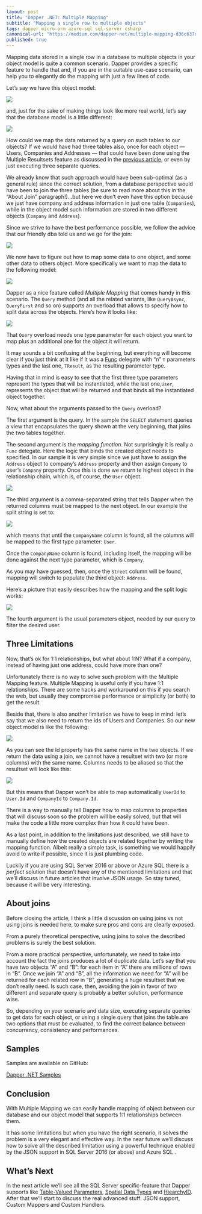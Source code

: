 ```yaml
---
layout: post
title: "Dapper .NET: Multiple Mapping"
subtitle: "Mapping a single row to multiple objects"
tags: dapper micro-orm azure-sql sql-server csharp
canonical-url: "https://medium.com/dapper-net/multiple-mapping-d36c637d14fa"
published: true
---
```


Mapping data stored in a single row in a database to multiple objects in your object model is quite a common scenario. Dapper provides a specific feature to handle that and, if you are in the suitable use-case scenario, can help you to elegantly do the mapping with just a few lines of code.

Let’s say we have this object model:

![](/public/images/2017-12-18/image-01.png)

and, just for the sake of making things look like more real world, let’s say that the database model is a little different:

![](/public/images/2017-12-18/image-02.png)

How could we map the data returned by a query on such tables to our objects? If we would have had three tables also, once for each object — Users, Companies and Addresses — that could have been done using the Multiple Resultsets feature as discussed in the [previous article](/2017/12/11/handling-multiple-resultsets), or even by just executing three separate queries.

We already know that such approach would have been sub-optimal (as a general rule) since the correct solution, from a database perspective would have been to join the three tables (be sure to read more about this in the “About Join” paragraph!)…but here we don’t even have this option because we just have company and address information in just one table (`Companies`), while in the object model such information are stored in two different objects (`Company` and `Address`).

Since we strive to have the best performance possible, we follow the advice that our friendly dba told us and we go for the join:

![](/public/images/2017-12-18/image-03.png)

We now have to figure out how to map some data to one object, and some other data to others object. More specifically we want to map the data to the following model:

![](/public/images/2017-12-18/image-04.png)

Dapper as a nice feature called *Multiple Mapping* that comes handy in this scenario. The `Query` method (and all the related variants, like `QueryAsync`, `QueryFirst` and so on) supports an overload that allows to specify how to split data across the objects. Here’s how it looks like:

![](/public/images/2017-12-18/image-05.png)

That `Query` overload needs one type parameter for each object you want to map plus an additional one for the object it will return.

It may sounds a bit confusing at the beginning, but everything will become clear if you just think at it like if it was a [Func](https://docs.microsoft.com/en-us/dotnet/api/system.func-4?view=netframework-4.7.1) delegate with “n” `T` parameters types and the last one, `TResult`, as the resulting parameter type.

Having that in mind is easy to see that the first three type parameters represent the types that will be instantiated, while the last one,`User`, represents the object that will be returned and that binds all the instantiated object together.

Now, what about the arguments passed to the `Query` overload?

The first argument is the query. In the sample the `SELECT` statement queries a view that encapsulates the query shown at the very beginning, that joins the two tables together.

The second argument is the *mapping function*. Not surprisingly it is really a `Func` delegate. Here the logic that binds the created object needs to specified. In our sample it is very simple since we just have to assign the `Address` object to company’s `Address` property and then assign `Company` to user’s `Company` property. Once this is done we return te highest object in the relationship chain, which is, of course, the `User` object.

![](/public/images/2017-12-18/image-06.png)

The third argument is a comma-separated string that tells Dapper when the returned columns must be mapped to the next object. In our example the split string is set to:

![](/public/images/2017-12-18/image-07.png)

which means that until the `CompanyName` column is found, all the columns will be mapped to the first type parameter: `User`.

Once the `CompanyName` column is found, including itself, the mapping will be done against the next type parameter, which is `Company`.

As you may have guessed, then, once the `Street` column will be found, mapping will switch to populate the third object: `Address`.

Here’s a picture that easily describes how the mapping and the split logic works:

![](/public/images/2017-12-18/image-08.png)

The fourth argument is the usual parameters object, needed by our query to filter the desired user.

## Three Limitations

Now, that’s ok for 1:1 relationships, but what about 1:N? What if a company, instead of having just one address, could have more than one?

Unfortunately there is no way to solve such problem with the Multiple Mapping feature. Multiple Mapping is useful only if you have 1:1 relationships. There are some hacks and workaround on this if you search the web, but usually they compromise performance or simplicity (or both) to get the result.

Beside that, there is also another limitation we have to keep in mind: let’s say that we also need to return the ids of Users and Companies. So our new object model is like the following:

![](/public/images/2017-12-18/image-09.png)

As you can see the Id property has the same name in the two objects. If we return the data using a join, we cannot have a resultset with two (or more columns) with the same name. Columns needs to be aliased so that the resultset will look like this:

![](/public/images/2017-12-18/image-10.png)

But this means that Dapper won’t be able to map automatically `UserId` to `User.Id` and `CompanyId` to `Company.Id`.

There is a way to manually tell Dapper how to map columns to properties that will discuss soon so the problem will be easily solved, but that will make the code a little more complex than how it could have been.

As a last point, in addition to the limitations just described, we still have to manually define how the created objects are related together by writing the mapping function. Albeit really a simple task, is something we would happily avoid to write if possible, since it is just plumbing code.

Luckily if you are using SQL Server 2016 or above or Azure SQL there is a *perfect* solution that doesn’t have any of the mentioned limitations and that we’ll discuss in future articles that involve JSON usage. So stay tuned, because it will be very interesting.

## About joins

Before closing the article, I think a little discussion on using joins vs not using joins is needed here, to make sure pros and cons are clearly exposed.

From a purely theoretical perspective, using joins to solve the described problems is surely the best solution.

From a more practical perspective, unfortunately, we need to take into account the fact the joins produces a lot of duplicate data. Let’s say that you have two objects “A” and “B”: for each item in “A” there are millions of rows in “B”. Once we join “A” and “B”, all the information we need for “A” will be returned for each related row in “B”, generating a huge resultset that we don’t really need. Is such case, then, avoiding the join in favor of two different and separate query is probably a better solution, performance wise.

So, depending on your scenario and data size, executing separate queries to get data for each object, or using a single query that joins the table are two options that must be evaluated, to find the correct balance between concurrency, consistency and performances.

## Samples

Samples are available on GitHub:

[Dapper .NET Samples](https://yorek.github.io/dapper-samples/)

## Conclusion

With Multiple Mapping we can easily handle mapping of object between our database and our object model that supports 1:1 relationships between them.

It has some limitations but when you have the right scenario, it solves the problem is a very elegant and effective way. In the near future we’ll discuss how to solve all the described limitation using a powerful technique enabled by the JSON support in SQL Server 2016 (or above) and Azure SQL .

## What’s Next

In the next article we’ll see all the SQL Server specific-feature that Dapper supports like [Table-Valued Parameters](https://docs.microsoft.com/en-us/sql/relational-databases/tables/use-table-valued-parameters-database-engine), [Spatial Data Types](https://docs.microsoft.com/en-us/sql/relational-databases/spatial/spatial-data-types-overview) and [HiearchyID](https://docs.microsoft.com/en-us/sql/relational-databases/hierarchical-data-sql-server). After that we’ll start to discuss the real advanced stuff: JSON support, Custom Mappers and Custom Handlers.

